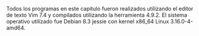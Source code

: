Todos los programas en este capitulo fueron realizados utilizando el editor de texto Vim 7.4 y compilados utilizando la herramienta 4.9.2. El sistema operativo utilizado fue Debian 8.3 jessie con kernel x86_64 Linux 3.16.0-4-amd64.
